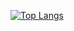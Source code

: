 
[![Top Langs](https://github-readme-stats-git-masterrstaa-rickstaa.vercel.app/api/top-langs/?username=Gaming-With-Portals)](https://github.com/anuraghazra/github-readme-stats)

<!---
Gaming-With-Portals/Gaming-With-Portals is a ✨ special ✨ repository because its `README.md` (this file) appears on your GitHub profile.
You can click the Preview link to take a look at your changes.
--->
